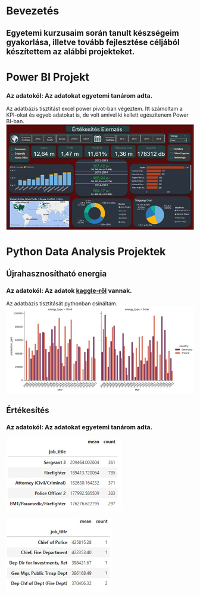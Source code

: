 # Bevezetés
## Egyetemi kurzusaim során tanult készségeim gyakorlása, illetve tovább fejlesztése céljából készítettem az alábbi projekteket. 
# Power BI Projekt
### Az adatokól: Az adatokat egyetemi tanárom adta.
Az adatbázis tisztítást excel power pivot-ban végeztem. Itt számoltam a KPI-okat és egyeb adatokat is, de volt amivel ki kellett egészítenem Power BI-ban.
![](https://github.com/rfanni324/portfolio/blob/main/assets/gso_bi.jpg)
# Python Data Analysis Projektek
## Újrahasznosítható energia 
### Az adatokól: Az adatok [kaggle-ről](https://www.kaggle.com/datasets/anishvijay/global-renewable-energy-and-indicators-dataset/data) vannak. 
Az adatbázis tisztítását pythonban csináltam.
![](https://github.com/rfanni324/portfolio/blob/main/assets/g_f_wind_solar.jpg)
## Értékesítés
### Az adatokól: Az adatokat egyetemi tanárom adta.
![](https://github.com/rfanni324/portfolio/blob/main/assets/sales_query1.jpg)

![](https://github.com/rfanni324/portfolio/blob/main/assets/sales_query2.jpg)
